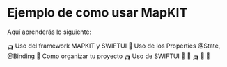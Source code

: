 #  Ejemplo de como usar MapKIT

Aquí aprenderás lo siguiente:

🛺 Uso del framework MAPKIT y SWIFTUI
🚢 Uso de los Properties @State, @Binding
🚜 Como organizar tu proyecto
🛺 Uso de SWIFTUI
🚢
🚜
🛺
🚢
🚜
